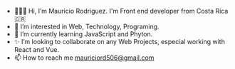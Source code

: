 - 👨🏻‍💻 Hi, I’m Mauricio Rodriguez. I'm Front end developer from Costa Rica  🇨🇷
- 👾 I’m interested in Web, Technology, Programing.
- 🌱 I’m currently learning JavaScript and Phyton.
- ✨ I’m looking to collaborate on any Web Projects, especial working with React and Vue.
- 📫 How to reach me mauriciord506@gmail.com

<!---
mauriciord506/mauriciord506 is a ✨ special ✨ repository because its `README.md` (this file) appears on your GitHub profile.
You can click the Preview link to take a look at your changes.
--->
